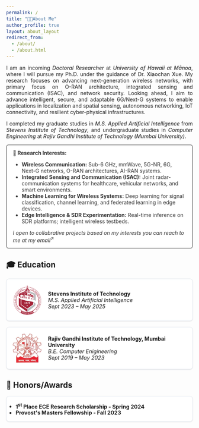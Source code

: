 ```yaml
---
permalink: /
title: "🧑‍🔬About Me"
author_profile: true
layout: about_layout
redirect_from: 
  - /about/
  - /about.html
---
```

<p style="text-align: justify; text-justify: inter-word; color: #222222">
I am an incoming <em style="color: #333333; font-weight: 475;"> Doctoral Researcher</em> at <em><a href="https://ece.hawaii.edu/home/" target="_blank" style="color: #333333; font-weight: 500; text-decoration:none;" onmouseover="this.style.textDecoration='underline'" onmouseout="this.style.textDecoration='none'"> University of Hawaii at Mānoa</a></em>, where I will pursue my Ph.D. under the guidance of <a href="https://xueshannon.github.io" target="_blank" style="color: #333333; font-weight: 500; text-decoration:none;" onmouseover="this.style.textDecoration='underline'" onmouseout="this.style.textDecoration='none'">Dr. Xiaochan Xue</a>. My research focuses on advancing next-generation wireless networks, with primary focus on O-RAN architecture, integrated sensing and communication (ISAC), and network security. Looking ahead, I aim to advance intelligent, secure, and adaptable 6G/Next-G systems to enable applications in localization and spatial sensing, autonomous networking, IoT connectivity, and resilient cyber-physical infrastructures.
</p>
<p style="text-align: justify; text-justify: inter-word; color: #222222">
I completed my graduate studies in <em style="color: #333333; font-weight: 475;">M.S. Applied Artificial Intelligence </em> from <em><a href="https://www.stevens.edu/" target="_blank" style="color: #333333; font-weight: 500; text-decoration:none;" onmouseover="this.style.textDecoration='underline'" onmouseout="this.style.textDecoration='none'">Stevens Institute of Technology</a>,</em> and undergraduate studies in <em style="color: #333333; font-weight: 475;">Computer Engineering </em> at <em><a href="https://www.mctrgit.ac.in/" target="_blank" style="color: #333333; font-weight: 500; text-decoration:none;" onmouseover="this.style.textDecoration='underline'" 
   onmouseout="this.style.textDecoration='none'">Rajiv Gandhi Institute of Technology (Mumbai University)</a></em>.
</p>

<div style="padding: 0.75rem 1rem; margin-bottom: 0.5rem; border: 2px solid #888; border-radius: 6px; background: #fff; color: #333333; ">
  <strong>🔬 Research Interests:</strong>
  <ul>
    <li><strong>Wireless Communication:</strong> Sub-6 GHz, mmWave, 5G-NR, 6G, Next-G networks, O-RAN architectures, AI-RAN systems.</li>
    <li><strong>Integrated Sensing and Communication (ISAC):</strong> Joint radar-communication systems for healthcare, vehicular networks, and smart environments.</li>
    <li><strong>Machine Learning for Wireless Systems:</strong> Deep learning for signal classification, channel learning, and federated learning in edge devices.</li>
    <li><strong>Edge Intelligence & SDR Experimentation:</strong> Real-time inference on SDR platforms; intelligent wireless testbeds.</li>
  </ul>
<em>I open to collabrative projects based on my interests you can reach to me at my  <a href="mailto:sparkar@stevens.edu" style="color: #333333; font-weight: 500; text-decoration:none;" onmouseover="this.style.textDecoration='underline'" 
   onmouseout="this.style.textDecoration='none'">email<sup>↗</sup></a></em>
</div>


<div id="education" class="education-cards">
    <h2>🎓 Education</h2>
    <!-- Card 1 -->
    <!-- <div style="
    display: flex;
    align-items: center;
    background: #fff;
    border: 1px solid #e2e8f0;
    border-radius: 8px;
    padding: 1rem;
    margin-bottom: 1rem;
    box-shadow: 0 1px 3px rgba(0,0,0,0.1);
    font-size: 0.9rem;
  ">
      <img src="/images/uhm.png" alt="University of Hawaii at Mānoa logo"
        style="width:80px; height:80px; object-fit:contain; margin-right:1rem;">
      <div style="flex:1">
        <div style="display:flex; justify-content:space-between; align-items:center;">
          <strong>University of Hawaii at Mānoa</strong>
        </div>
        <em>Ph.D. Electrical and Computer Engineering</em><br>
        <em>Jan 2026 – Present</em><br>
      </div>
    </div> -->
    <!-- Card 2 -->
    <div style="
    display: flex;
    align-items: center;
    background: #fff;
    border: 1px solid #e2e8f0;
    border-radius: 8px;
    padding: 1rem;
    margin-bottom: 1rem;
    box-shadow: 0 1px 3px rgba(0,0,0,0.1);
    font-size: 0.9rem;
  ">
      <img src="/images/stevens-logo.png" alt="Stevens Institute logo"
        style="width:80px; height:80px; object-fit:contain; margin-right:1rem;">
      <div style="flex:1">
        <!-- flex row for name + dates -->
        <div style="display:flex; justify-content:space-between; align-items:center;">
          <strong>Stevens Institute of Technology</strong>
        </div>
        <!-- degree and GPA below -->
        <em>M.S. Applied Artificial Intelligence</em><br>
        <em>Sept 2023 – May 2025</em><br>
        <!-- GPA -->
        <!-- GPA: 3.9/4 -->
      </div>
    </div>
    <!-- Card 3 -->
    <div style="
    display: flex;
    align-items: center;
    background: #fff;
    border: 1px solid #e2e8f0;
    border-radius: 8px;
    padding: 1rem;
    margin-bottom: 1rem;
    box-shadow: 0 1px 3px rgba(0,0,0,0.1);
    font-size: 0.9rem;
  ">
      <img src="/images/rgit-logo.jpeg" alt="MCT's RGIT logo"
        style="width:80px; height:80px; object-fit:contain; margin-right:1rem;">
      <div style="flex:1">
        <!-- flex row for name + dates -->
        <div style="display:flex; justify-content:space-between; align-items:center;">
          <strong>Rajiv Gandhi Institute of Technology, Mumbai University</strong>
        </div>
        <!-- degree and GPA below -->
        <em>B.E. Computer Enigineering</em><br>
        <em>Sept 2019 – May 2023</em><br>
        <!-- GPA: 8.81/10 -->
      </div>
    </div>
  <h2>🏅 Honors/Awards</h2>
    <!-- Card 1 -->
  <div style="
    display: flex;
    align-items: center;
    background: #fff;
    border: 1px solid #e2e8f0;
    border-radius: 8px;
    padding: 0rem;
    /* margin-top: 1rem; */
    margin-bottom: 1rem;
    box-shadow: 0 1px 3px rgba(0,0,0,0.1);
    font-size: 0.9rem;
  ">
      <div style="flex:1">
        <!-- flex row for name + dates -->
        <div style="display:flex; justify-content:space-between; align-items:center;">
          <ul style="font-weight: 700;">
            <li>1<sup>st</sup> Place ECE Research Scholarship - Spring 2024</li>
            <li>Provost's Masters Fellowship - Fall 2023</li>
          </ul>
      </div>
    </div>
</div>